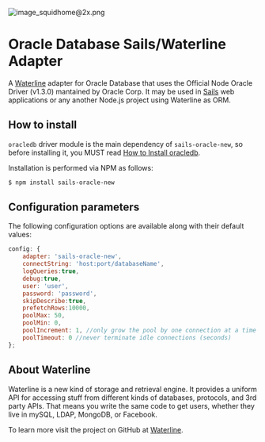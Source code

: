 ![image_squidhome@2x.png](http://i.imgur.com/RIvu9.png)

# Oracle Database Sails/Waterline Adapter

A [Waterline](https://github.com/balderdashy/waterline) adapter for Oracle Database that uses the Official Node Oracle Driver (v1.3.0) mantained by Oracle Corp.  It may be used in [Sails](https://github.com/balderdashy/sails) web applications or any another Node.js project using Waterline as ORM.

## How to install

`oracledb` driver module is the main dependency of `sails-oracle-new`, so before installing it, you MUST read [How to Install oracledb](https://github.com/oracle/node-oracledb/blob/master/INSTALL.md).

Installation is performed via NPM as follows:

```bash
$ npm install sails-oracle-new
```

## Configuration parameters

The following configuration options are available along with their default values:

```javascript
config: {
    adapter: 'sails-oracle-new',
    connectString: 'host:port/databaseName',
    logQueries:true,
    debug:true,
    user: 'user',
    password: 'password',
    skipDescribe:true,
    prefetchRows:10000,
    poolMax: 50,
    poolMin: 0,
    poolIncrement: 1, //only grow the pool by one connection at a time
    poolTimeout: 0 //never terminate idle connections (seconds)
};
```

## About Waterline

Waterline is a new kind of storage and retrieval engine. It provides a uniform API for accessing stuff from different kinds of databases, protocols, and 3rd party APIs.  That means you write the same code to get users, whether they live in mySQL, LDAP, MongoDB, or Facebook.

To learn more visit the project on GitHub at [Waterline](https://github.com/balderdashy/waterline).
